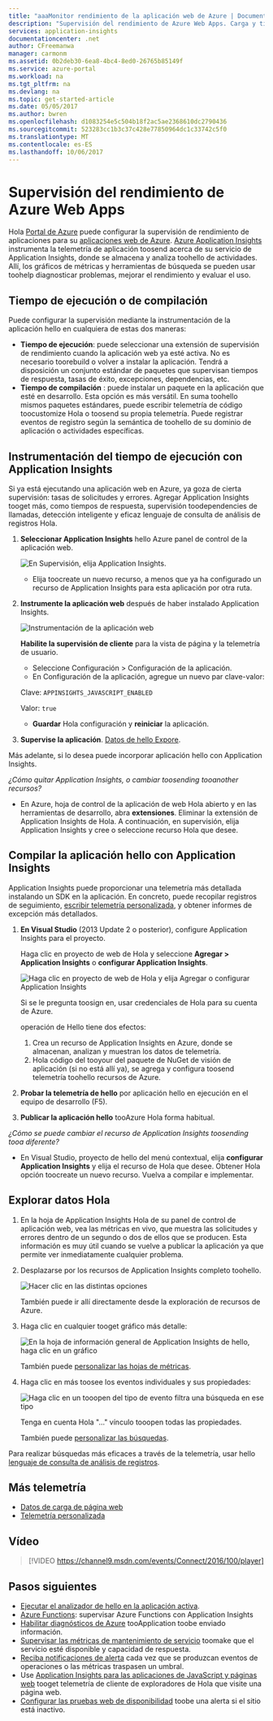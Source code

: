 ```yaml
---
title: "aaaMonitor rendimiento de la aplicación web de Azure | Documentos de Microsoft"
description: "Supervisión del rendimiento de Azure Web Apps. Carga y tiempo de respuesta de gráfico, información de dependencia y establecer alertas en el rendimiento."
services: application-insights
documentationcenter: .net
author: CFreemanwa
manager: carmonm
ms.assetid: 0b2deb30-6ea8-4bc4-8ed0-26765b85149f
ms.service: azure-portal
ms.workload: na
ms.tgt_pltfrm: na
ms.devlang: na
ms.topic: get-started-article
ms.date: 05/05/2017
ms.author: bwren
ms.openlocfilehash: d1083254e5c504b18f2ac5ae2368610dc2790436
ms.sourcegitcommit: 523283cc1b3c37c428e77850964dc1c33742c5f0
ms.translationtype: MT
ms.contentlocale: es-ES
ms.lasthandoff: 10/06/2017
---
```

# <a name="monitor-azure-web-app-performance"></a>Supervisión del rendimiento de Azure Web Apps
Hola [Portal de Azure](https://portal.azure.com) puede configurar la supervisión de rendimiento de aplicaciones para su [aplicaciones web de Azure](../app-service-web/app-service-web-overview.md). [Azure Application Insights](app-insights-overview.md) instrumenta la telemetría de aplicación toosend acerca de su servicio de Application Insights, donde se almacena y analiza toohello de actividades. Allí, los gráficos de métricas y herramientas de búsqueda se pueden usar toohelp diagnosticar problemas, mejorar el rendimiento y evaluar el uso.

## <a name="run-time-or-build-time"></a>Tiempo de ejecución o de compilación
Puede configurar la supervisión mediante la instrumentación de la aplicación hello en cualquiera de estas dos maneras:

* **Tiempo de ejecución**: puede seleccionar una extensión de supervisión de rendimiento cuando la aplicación web ya esté activa. No es necesario toorebuild o volver a instalar la aplicación. Tendrá a disposición un conjunto estándar de paquetes que supervisan tiempos de respuesta, tasas de éxito, excepciones, dependencias, etc. 
* **Tiempo de compilación** : puede instalar un paquete en la aplicación que esté en desarrollo. Esta opción es más versátil. En suma toohello mismos paquetes estándares, puede escribir telemetría de código toocustomize Hola o toosend su propia telemetría. Puede registrar eventos de registro según la semántica de toohello de su dominio de aplicación o actividades específicas. 

## <a name="run-time-instrumentation-with-application-insights"></a>Instrumentación del tiempo de ejecución con Application Insights
Si ya está ejecutando una aplicación web en Azure, ya goza de cierta supervisión: tasas de solicitudes y errores. Agregar Application Insights tooget más, como tiempos de respuesta, supervisión toodependencies de llamadas, detección inteligente y eficaz lenguaje de consulta de análisis de registros Hola. 

1. **Seleccionar Application Insights** hello Azure panel de control de la aplicación web.
   
    ![En Supervisión, elija Application Insights.](./media/app-insights-azure-web-apps/05-extend.png)
   
   * Elija toocreate un nuevo recurso, a menos que ya ha configurado un recurso de Application Insights para esta aplicación por otra ruta.
2. **Instrumente la aplicación web** después de haber instalado Application Insights. 
   
    ![Instrumentación de la aplicación web](./media/app-insights-azure-web-apps/restart-web-app-for-insights.png)

   **Habilite la supervisión de cliente** para la vista de página y la telemetría de usuario.

   * Seleccione Configuración > Configuración de la aplicación.
   * En Configuración de la aplicación, agregue un nuevo par clave-valor: 
   
    Clave: `APPINSIGHTS_JAVASCRIPT_ENABLED` 
    
    Valor: `true`
   * **Guardar** Hola configuración y **reiniciar** la aplicación.
3. **Supervise la aplicación**.  [Datos de hello Expore](#explore-the-data).

Más adelante, si lo desea puede incorporar aplicación hello con Application Insights.

*¿Cómo quitar Application Insights, o cambiar toosending tooanother recursos?*

* En Azure, hoja de control de la aplicación de web Hola abierto y en las herramientas de desarrollo, abra **extensiones**. Eliminar la extensión de Application Insights de Hola. A continuación, en supervisión, elija Application Insights y cree o seleccione recurso Hola que desee.

## <a name="build-hello-app-with-application-insights"></a>Compilar la aplicación hello con Application Insights
Application Insights puede proporcionar una telemetría más detallada instalando un SDK en la aplicación. En concreto, puede recopilar registros de seguimiento, [escribir telemetría personalizada](app-insights-api-custom-events-metrics.md), y obtener informes de excepción más detallados.

1. **En Visual Studio** (2013 Update 2 o posterior), configure Application Insights para el proyecto.

    Haga clic en proyecto de web de Hola y seleccione **Agregar > Application Insights** o **configurar Application Insights**.
   
    ![Haga clic en proyecto de web de Hola y elija Agregar o configurar Application Insights](./media/app-insights-azure-web-apps/03-add.png)
   
    Si se le pregunta toosign en, usar credenciales de Hola para su cuenta de Azure.
   
    operación de Hello tiene dos efectos:
   
   1. Crea un recurso de Application Insights en Azure, donde se almacenan, analizan y muestran los datos de telemetría.
   2. Hola código del tooyour del paquete de NuGet de visión de aplicación (si no está allí ya), se agrega y configura toosend telemetría toohello recursos de Azure.
2. **Probar la telemetría de hello** por aplicación hello en ejecución en el equipo de desarrollo (F5).
3. **Publicar la aplicación hello** tooAzure Hola forma habitual. 

*¿Cómo se puede cambiar el recurso de Application Insights toosending tooa diferente?*

* En Visual Studio, proyecto de hello del menú contextual, elija **configurar Application Insights** y elija el recurso de Hola que desee. Obtener Hola opción toocreate un nuevo recurso. Vuelva a compilar e implementar.

## <a name="explore-hello-data"></a>Explorar datos Hola
1. En la hoja de Application Insights Hola de su panel de control de aplicación web, vea las métricas en vivo, que muestra las solicitudes y errores dentro de un segundo o dos de ellos que se producen. Esta información es muy útil cuando se vuelve a publicar la aplicación ya que permite ver inmediatamente cualquier problema.
2. Desplazarse por los recursos de Application Insights completo toohello.

    ![Hacer clic en las distintas opciones](./media/app-insights-azure-web-apps/view-in-application-insights.png)

    También puede ir allí directamente desde la exploración de recursos de Azure.

1. Haga clic en cualquier tooget gráfico más detalle:
   
    ![En la hoja de información general de Application Insights de hello, haga clic en un gráfico](./media/app-insights-azure-web-apps/07-dependency.png)
   
    También puede [personalizar las hojas de métricas](app-insights-metrics-explorer.md).
2. Haga clic en más toosee los eventos individuales y sus propiedades:
   
    ![Haga clic en un tooopen del tipo de evento filtra una búsqueda en ese tipo](./media/app-insights-azure-web-apps/08-requests.png)
   
    Tenga en cuenta Hola "..." vínculo tooopen todas las propiedades.
   
    También puede [personalizar las búsquedas](app-insights-diagnostic-search.md).

Para realizar búsquedas más eficaces a través de la telemetría, usar hello [lenguaje de consulta de análisis de registros](app-insights-analytics-tour.md).

## <a name="more-telemetry"></a>Más telemetría

* [Datos de carga de página web](app-insights-javascript.md)
* [Telemetría personalizada](app-insights-api-custom-events-metrics.md)

## <a name="video"></a>Vídeo

> [!VIDEO https://channel9.msdn.com/events/Connect/2016/100/player]

## <a name="next-steps"></a>Pasos siguientes
* [Ejecutar el analizador de hello en la aplicación activa](app-insights-profiler.md).
* [Azure Functions](https://github.com/christopheranderson/azure-functions-app-insights-sample): supervisar Azure Functions con Application Insights
* [Habilitar diagnósticos de Azure](app-insights-azure-diagnostics.md) tooApplication toobe enviado información.
* [Supervisar las métricas de mantenimiento de servicio](../monitoring-and-diagnostics/insights-how-to-customize-monitoring.md) toomake que el servicio esté disponible y capacidad de respuesta.
* [Reciba notificaciones de alerta](../monitoring-and-diagnostics/insights-receive-alert-notifications.md) cada vez que se produzcan eventos de operaciones o las métricas traspasen un umbral.
* Use [Application Insights para las aplicaciones de JavaScript y páginas web](app-insights-javascript.md) tooget telemetría de cliente de exploradores de Hola que visite una página web.
* [Configurar las pruebas web de disponibilidad](app-insights-monitor-web-app-availability.md) toobe una alerta si el sitio está inactivo.


